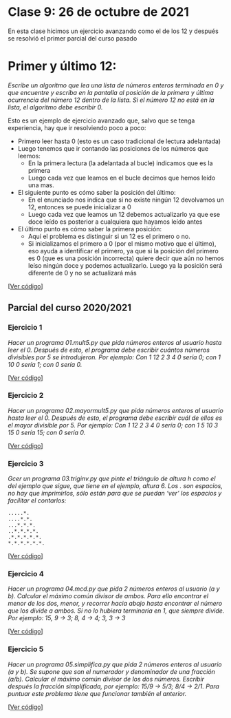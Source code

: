 # Clase 9: 26 de octubre de 2021

En esta clase hicimos un ejercicio avanzando como el de los 12 y después se resolvió el primer parcial del curso pasado

# Primer y último 12:

*Escribe un algoritmo que lea una lista de números enteros terminada en 0 y que encuentre y escriba en la pantalla al posición de la primera y última ocurrencia del número 12 dentro de la lista. Si el número 12 no está en la lista, el algoritmo debe escribir 0.*

Esto es un ejemplo de ejercicio avanzado que, salvo que se tenga experiencia, hay que ir resolviendo poco a poco:
* Primero leer hasta 0 (esto es un caso tradicional de lectura adelantada)
* Luego tenemos que ir contando las posiciones de los números que leemos:
  * En la primera lectura (la adelantada al bucle) indicamos que es la primera
  * Luego cada vez que leamos en el bucle decimos que hemos leído una mas.
* El siguiente punto es cómo saber la posición del último:
  * En el enunciado nos indica que si no existe ningún 12 devolvamos un 12, entonces se puede inicializar a 0
  * Luego cada vez que leamos un 12 debemos actualizarlo ya que ese doce leído es posterior a cualquiera que hayamos leído antes
* El último punto es cómo saber la primera posición:
  * Aquí el problema es distinguir si un 12 es el primero o no.
  * Si inicializamos el primero a 0 (por el mismo motivo que el último), eso ayuda a identificar el primero, ya que si la posición del primero es 0 (que es una posición incorrecta) quiere decir que aún no hemos leíso ningún doce y podemos actualizarlo. Luego ya la posición será diferente de 0 y no se actualizará más

[[Ver código](códigos/t3e43.primer_y_ultimo12.py)]

## Parcial del curso 2020/2021

### Ejercicio 1
*Hacer un programa 01.mult5.py que pida números enteros al usuario hasta leer el 0. Después de esto, el programa debe escribir cuántos números divisibles por 5 se introdujeron. Por ejemplo: Con 1 12 2 3 4 0 sería 0; con 1 10 0 sería 1; con 0 sería 0.*

[[Ver código](códigos/t3e44.parcial_e1.py)]

### Ejercicio 2
*Hacer un programa 02.mayormult5.py que pida números enteros al usuario hasta leer el 0. Después de esto, el programa debe escribir cuál de ellos es el mayor divisible por 5. Por ejemplo: Con 1 12 2 3 4 0 sería 0; con 1 5 10 3 15 0 sería 15; con 0 sería 0.*

[[Ver código](códigos/t3e45.parcial_e2.py)]


### Ejercicio 3
*Gcer un programa 03.triginv.py que pinte el triángulo de altura h como el del ejemplo que sigue, que tiene en el ejemplo, altura 6. Los . son espacios, no hay que imprimirlos, sólo están para que se puedan ‘ver’ los espacios y facilitar el contarlos:*

```
.....*.
....*.*.
...*.*.*.
..*.*.*.*.
.*.*.*.*.*.
*.*.*.*.*.*.
```

[[Ver código](códigos/t3e45.parcial_e3.py)]

### Ejercicio 4
*Hacer un programa 04.mcd.py que pida 2 números enteros al usuario (a y b). Calcular el máximo común divisor de ambos. Para ello encontrar el menor de los dos, menor, y recorrer hacia abajo hasta encontrar el número que los divide a ambos. Si no lo hubiera terminaría en 1, que siempre divide. Por ejemplo: 15, 9 → 3; 8, 4 → 4; 3, 3 → 3*

[[Ver código](códigos/t3e46.parcial_e4.py)]

### Ejercicio 5
*Hacer un programa 05.simplifica.py que pida 2 números enteros al usuario (a y b). Se supone que son el numerador y denominador de una fracción (a/b). Calcular el máximo común divisor de los dos números. Escribir después la fracción simplificada, por ejemplo: 15/9 → 5/3; 8/4 → 2/1. Para puntuar este problema tiene que funcionar también el anterior.*

[[Ver código](códigos/t3e47.parcial_e5.py)]
